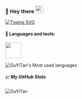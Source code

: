 ### 👤 Hey there <img src="https://media.giphy.com/media/hvRJCLFzcasrR4ia7z/giphy.gif" width="25">

[![Typing SVG](https://readme-typing-svg.herokuapp.com?font=Asap+Condensed&duration=4000&pause=1000&color=00B2DF&background=5712FF00&width=200&height=30&lines=welcome+to+my+GitHub)](https://git.io/typing-svg)

#### 🔧 Languages and tools:

<img height="50" src="https://skillicons.dev/icons?i=java,python,mysql,docker,vue,html,js,css&perline=7" />

![GuYiTan's Most used languages](https://github-readme-stats.vercel.app/api/top-langs?username=wells2333&show_icons=true&count_private=true&theme=gotham)

<h5 align="left">
  📈 My GitHub Stats
</h5>

<p align="left"> <img src="https://github-readme-stats.vercel.app/api?username=wells2333&show_icons=true&theme=gotham" alt="GuYiTan" />



